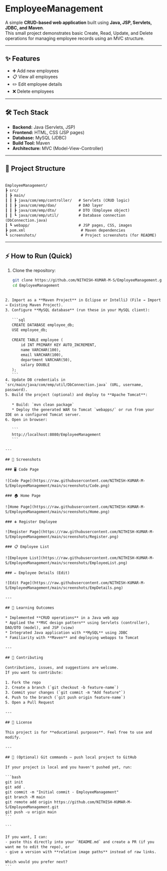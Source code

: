 # EmployeeManagement

A simple **CRUD-based web application** built using **Java, JSP, Servlets, JDBC, and Maven**.  
This small project demonstrates basic Create, Read, Update, and Delete operations for managing employee records using an MVC structure.

---

## ✨ Features
- ➕ Add new employees  
- 📋 View all employees  
- ✏️ Edit employee details  
- ❌ Delete employees  

---

## 🛠 Tech Stack
- **Backend:** Java (Servlets, JSP)  
- **Frontend:** HTML, CSS (JSP pages)  
- **Database:** MySQL (JDBC)  
- **Build Tool:** Maven  
- **Architecture:** MVC (Model-View-Controller)  

---

## 📂 Project Structure
```

EmployeeManagement/
┣ src/
┃ ┣ main/
┃ ┃ ┣ java/com/emp/controller/   # Servlets (CRUD logic)
┃ ┃ ┣ java/com/emp/dao/          # DAO layer
┃ ┃ ┣ java/com/emp/dto/          # DTO (Employee object)
┃ ┃ ┗ java/com/emp/util/         # Database connection (DbConnection.java)
┃ ┗ webapp/                      # JSP pages, CSS, images
┣ pom.xml                         # Maven dependencies
┗ screenshots/                    # Project screenshots (for README)

````

---

## ⚡ How to Run (Quick)
1. Clone the repository:
   ```bash
   git clone https://github.com/NITHISH-KUMAR-M-S/EmployeeManagement.git
   cd EmployeeManagement
````

2. Import as a **Maven Project** in Eclipse or IntelliJ (File → Import → Existing Maven Project).
3. Configure **MySQL database** (run these in your MySQL client):

   ```sql
   CREATE DATABASE employee_db;
   USE employee_db;

   CREATE TABLE employee (
       id INT PRIMARY KEY AUTO_INCREMENT,
       name VARCHAR(100),
       email VARCHAR(100),
       department VARCHAR(50),
       salary DOUBLE
   );
   ```
4. Update DB credentials in `src/main/java/com/emp/util/DbConnection.java` (URL, username, password).
5. Build the project (optional) and deploy to **Apache Tomcat**:

   * Build: `mvn clean package`
   * Deploy the generated WAR to Tomcat `webapps/` or run from your IDE on a configured Tomcat server.
6. Open in browser:

   ```
   http://localhost:8080/EmployeeManagement
   ```

---

## 📸 Screenshots

### 🖥 Code Page

![Code Page](https://raw.githubusercontent.com/NITHISH-KUMAR-M-S/EmployeeManagement/main/screenshots/Code.png)

### 🏠 Home Page

![Home Page](https://raw.githubusercontent.com/NITHISH-KUMAR-M-S/EmployeeManagement/main/screenshots/Home.png)

### ➕ Register Employee

![Register Page](https://raw.githubusercontent.com/NITHISH-KUMAR-M-S/EmployeeManagement/main/screenshots/Register.png)

### 📋 Employee List

![Employee List](https://raw.githubusercontent.com/NITHISH-KUMAR-M-S/EmployeeManagement/main/screenshots/EmployeeList.png)

### ✏️ Employee Details (Edit)

![Edit Page](https://raw.githubusercontent.com/NITHISH-KUMAR-M-S/EmployeeManagement/main/screenshots/EmpDetails.png)

---

## 📌 Learning Outcomes

* Implemented **CRUD operations** in a Java web app
* Applied the **MVC design pattern** using Servlets (controller), DAO/DTO (model), and JSP (view)
* Integrated Java application with **MySQL** using JDBC
* Familiarity with **Maven** and deploying webapps to Tomcat

---

## 🤝 Contributing

Contributions, issues, and suggestions are welcome.
If you want to contribute:

1. Fork the repo
2. Create a branch (`git checkout -b feature-name`)
3. Commit your changes (`git commit -m "Add feature"`)
4. Push to the branch (`git push origin feature-name`)
5. Open a Pull Request

---

## 📜 License

This project is for **educational purposes**. Feel free to use and modify.

---

## 🔧 (Optional) Git commands — push local project to GitHub

If your project is local and you haven't pushed yet, run:

```bash
git init
git add .
git commit -m "Initial commit - EmployeeManagement"
git branch -M main
git remote add origin https://github.com/NITHISH-KUMAR-M-S/EmployeeManagement.git
git push -u origin main
```

```

If you want, I can:
- paste this directly into your `README.md` and create a PR (if you want me to edit the repo), or  
- give a version with **relative image paths** instead of raw links.  

Which would you prefer next?
```
